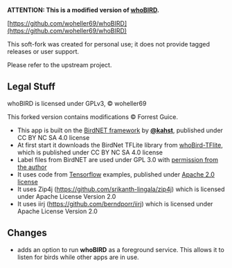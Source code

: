 **ATTENTION: This is a modified version of [whoBIRD](https://github.com/woheller69/whoBIRD).**

[https://github.com/woheller69/whoBIRD](https://github.com/woheller69/whoBIRD)

This soft-fork was created for personal use; it does not provide tagged releases or user support.

Please refer to the upstream project.

## Legal Stuff

whoBIRD is licensed under GPLv3, © woheller69

This forked version contains modifications © Forrest Guice.

- This app is built on the [BirdNET framework](https://github.com/kahst/BirdNET-Analyzer) by [**@kahst**](https://github.com/kahst), published under CC BY NC SA 4.0 license
- At first start it downloads the BirdNet TFLite library from [whoBird-TFlite](https://github.com/woheller69/whoBIRD-TFlite), which is published under CC BY NC SA 4.0 license
- Label files from BirdNET are used under GPL 3.0 with [permission from the author](https://github.com/woheller69/whoBIRD/issues/1)
- It uses code from [Tensorflow](https://www.tensorflow.org/lite/examples) examples, published under [Apache 2.0 license](https://www.apache.org/licenses/LICENSE-2.0.html)
- It uses Zip4j (https://github.com/srikanth-lingala/zip4j) which is licensed under Apache License Version 2.0
- It uses iirj (https://github.com/berndporr/iirj) which is licensed under Apache License Version 2.0

## Changes
* adds an option to run **whoBIRD** as a foreground service. This allows it to listen for birds while other apps are in use.